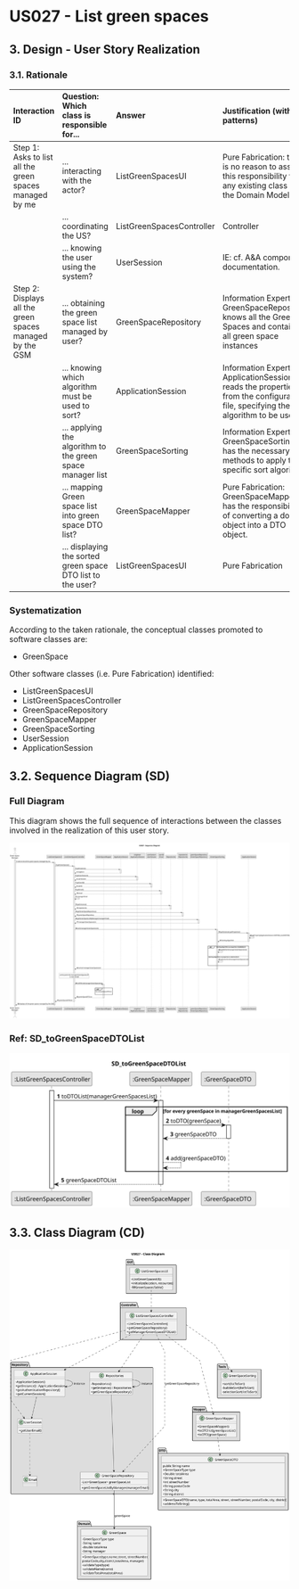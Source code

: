 # US027 - List green spaces

## 3. Design - User Story Realization

### 3.1. Rationale

| Interaction ID                                               | Question: Which class is responsible for...                 | Answer                    | Justification (with patterns)                                                                                                      |
|:-------------------------------------------------------------|:------------------------------------------------------------|:--------------------------|:-----------------------------------------------------------------------------------------------------------------------------------|
| Step 1: Asks to list all the green spaces managed by me  		  | 	... interacting with the actor?                            | ListGreenSpacesUI         | Pure Fabrication: there is no reason to assign this responsibility to any existing class in the Domain Model.                      |
| 			  		                                                      | 	... coordinating the US?                                   | ListGreenSpacesController | Controller                                                                                                                         |
| 			  		                                                      | ... knowing the user using the system?                      | UserSession               | IE: cf. A&A component documentation.                                                                                               |
| Step 2: Displays all the green spaces managed by the GSM  		 | 	... obtaining the green space list managed by user?						  | GreenSpaceRepository      | Information Expert: GreenSpaceRepository knows all the Green Spaces and contains all green space instances                         |
|                                                              | ... knowing which algorithm must be used to sort?           | ApplicationSession        | Information Expert: ApplicationSession reads the properties from the configuration file, specifying the sort algorithm to be used. |
|                                                              | ... applying the algorithm to the green space manager list  | GreenSpaceSorting         | Information Expert: GreenSpaceSorting has the necessary methods to apply the specific sort algorithm                               |
|                                                              | ... mapping Green space list into green space DTO list?     | GreenSpaceMapper          | Pure Fabrication: GreenSpaceMapper has the responsibility of converting a domain object into a DTO object.                         |
|                                                              | ... displaying the sorted green space DTO list to the user? | ListGreenSpacesUI         | Pure Fabrication                                                                                                                   |

### Systematization ##

According to the taken rationale, the conceptual classes promoted to software classes are:

* GreenSpace

Other software classes (i.e. Pure Fabrication) identified:

* ListGreenSpacesUI
* ListGreenSpacesController
* GreenSpaceRepository
* GreenSpaceMapper
* GreenSpaceSorting
* UserSession
* ApplicationSession

## 3.2. Sequence Diagram (SD)


### Full Diagram

This diagram shows the full sequence of interactions between the classes involved in the realization of this user story.

![Sequence Diagram - Full](svg/us027-sequence-diagram.svg)

### Ref: SD_toGreenSpaceDTOList

![Sequence Diagram - toGreenSpaceDTOList](svg/SD_toGreenSpaceDTOList.svg)

## 3.3. Class Diagram (CD)

![Class Diagram](svg/us027-class-diagram.svg)